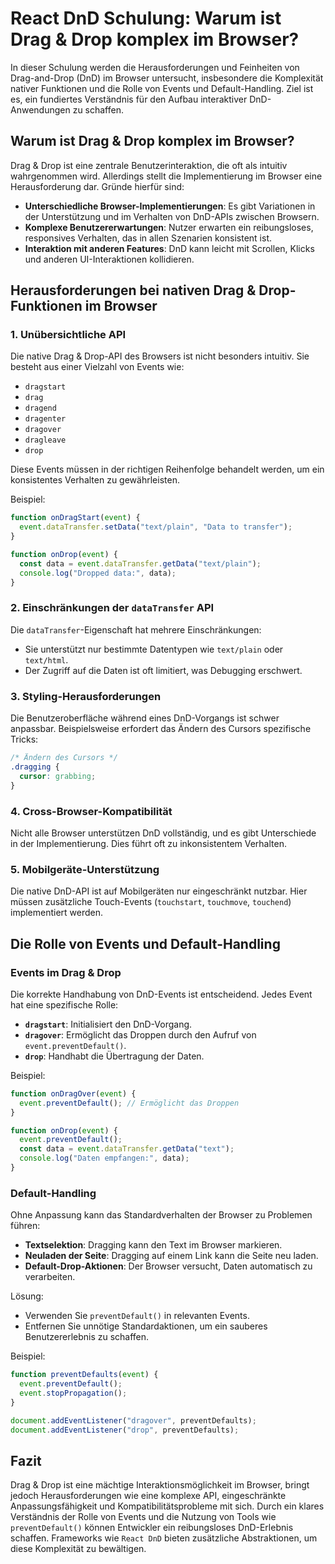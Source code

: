 
# React DnD Schulung: Warum ist Drag & Drop komplex im Browser?

In dieser Schulung werden die Herausforderungen und Feinheiten von Drag-and-Drop (DnD) im Browser untersucht, insbesondere die Komplexität nativer Funktionen und die Rolle von Events und Default-Handling. Ziel ist es, ein fundiertes Verständnis für den Aufbau interaktiver DnD-Anwendungen zu schaffen.

## Warum ist Drag & Drop komplex im Browser?

Drag & Drop ist eine zentrale Benutzerinteraktion, die oft als intuitiv wahrgenommen wird. Allerdings stellt die Implementierung im Browser eine Herausforderung dar. Gründe hierfür sind:
- **Unterschiedliche Browser-Implementierungen**: Es gibt Variationen in der Unterstützung und im Verhalten von DnD-APIs zwischen Browsern.
- **Komplexe Benutzererwartungen**: Nutzer erwarten ein reibungsloses, responsives Verhalten, das in allen Szenarien konsistent ist.
- **Interaktion mit anderen Features**: DnD kann leicht mit Scrollen, Klicks und anderen UI-Interaktionen kollidieren.

## Herausforderungen bei nativen Drag & Drop-Funktionen im Browser

### 1. Unübersichtliche API
Die native Drag & Drop-API des Browsers ist nicht besonders intuitiv. Sie besteht aus einer Vielzahl von Events wie:
- `dragstart`
- `drag`
- `dragend`
- `dragenter`
- `dragover`
- `dragleave`
- `drop`

Diese Events müssen in der richtigen Reihenfolge behandelt werden, um ein konsistentes Verhalten zu gewährleisten.

Beispiel:
```javascript
function onDragStart(event) {
  event.dataTransfer.setData("text/plain", "Data to transfer");
}

function onDrop(event) {
  const data = event.dataTransfer.getData("text/plain");
  console.log("Dropped data:", data);
}
```

### 2. Einschränkungen der `dataTransfer` API
Die `dataTransfer`-Eigenschaft hat mehrere Einschränkungen:
- Sie unterstützt nur bestimmte Datentypen wie `text/plain` oder `text/html`.
- Der Zugriff auf die Daten ist oft limitiert, was Debugging erschwert.

### 3. Styling-Herausforderungen
Die Benutzeroberfläche während eines DnD-Vorgangs ist schwer anpassbar. Beispielsweise erfordert das Ändern des Cursors spezifische Tricks:
```css
/* Ändern des Cursors */
.dragging {
  cursor: grabbing;
}
```

### 4. Cross-Browser-Kompatibilität
Nicht alle Browser unterstützen DnD vollständig, und es gibt Unterschiede in der Implementierung. Dies führt oft zu inkonsistentem Verhalten.

### 5. Mobilgeräte-Unterstützung
Die native DnD-API ist auf Mobilgeräten nur eingeschränkt nutzbar. Hier müssen zusätzliche Touch-Events (`touchstart`, `touchmove`, `touchend`) implementiert werden.

## Die Rolle von Events und Default-Handling

### Events im Drag & Drop
Die korrekte Handhabung von DnD-Events ist entscheidend. Jedes Event hat eine spezifische Rolle:
- **`dragstart`**: Initialisiert den DnD-Vorgang.
- **`dragover`**: Ermöglicht das Droppen durch den Aufruf von `event.preventDefault()`.
- **`drop`**: Handhabt die Übertragung der Daten.

Beispiel:
```javascript
function onDragOver(event) {
  event.preventDefault(); // Ermöglicht das Droppen
}

function onDrop(event) {
  event.preventDefault();
  const data = event.dataTransfer.getData("text");
  console.log("Daten empfangen:", data);
}
```

### Default-Handling
Ohne Anpassung kann das Standardverhalten der Browser zu Problemen führen:
- **Textselektion**: Dragging kann den Text im Browser markieren.
- **Neuladen der Seite**: Dragging auf einem Link kann die Seite neu laden.
- **Default-Drop-Aktionen**: Der Browser versucht, Daten automatisch zu verarbeiten.

Lösung:
- Verwenden Sie `preventDefault()` in relevanten Events.
- Entfernen Sie unnötige Standardaktionen, um ein sauberes Benutzererlebnis zu schaffen.

Beispiel:
```javascript
function preventDefaults(event) {
  event.preventDefault();
  event.stopPropagation();
}

document.addEventListener("dragover", preventDefaults);
document.addEventListener("drop", preventDefaults);
```

## Fazit

Drag & Drop ist eine mächtige Interaktionsmöglichkeit im Browser, bringt jedoch Herausforderungen wie eine komplexe API, eingeschränkte Anpassungsfähigkeit und Kompatibilitätsprobleme mit sich. Durch ein klares Verständnis der Rolle von Events und die Nutzung von Tools wie `preventDefault()` können Entwickler ein reibungsloses DnD-Erlebnis schaffen. Frameworks wie `React DnD` bieten zusätzliche Abstraktionen, um diese Komplexität zu bewältigen.
